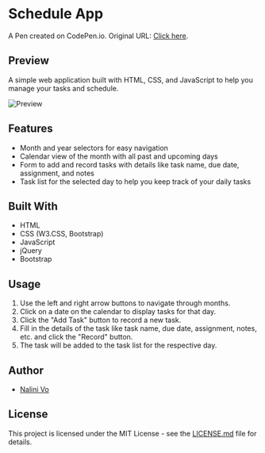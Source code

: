 # Schedule App

A Pen created on CodePen.io. Original URL: [Click here](https://codepen.io/Nalini1998/live/YzRMKJm/f5a9d859d865a2c03e18aa37c9f4e0bc).

## Preview

A simple web application built with HTML, CSS, and JavaScript to help you manage your tasks and schedule.

![Preview](https://assets.codepen.io/10602517/App_ScheduleApp.png)

## Features

- Month and year selectors for easy navigation
- Calendar view of the month with all past and upcoming days
- Form to add and record tasks with details like task name, due date, assignment, and notes
- Task list for the selected day to help you keep track of your daily tasks

## Built With

- HTML
- CSS (W3.CSS, Bootstrap)
- JavaScript
- jQuery
- Bootstrap

## Usage

1. Use the left and right arrow buttons to navigate through months.
2. Click on a date on the calendar to display tasks for that day.
3. Click the "Add Task" button to record a new task.
4. Fill in the details of the task like task name, due date, assignment, notes, etc. and click the "Record" button.
5. The task will be added to the task list for the respective day.

## Author

- [Nalini Vo](https://github.com/Nalini1998)

## License

This project is licensed under the MIT License - see the [LICENSE.md](LICENSE.md) file for details.
